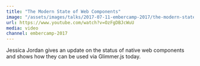 ```yaml
---
title: "The Modern State of Web Components"
image: "/assets/images/talks/2017-07-11-embercamp-2017/the-modern-state-of-web-components.png"
url: https://www.youtube.com/watch?v=OzFgDBJcWuU
media: video
channel: embercamp-2017
---
```


Jessica Jordan gives an update on the status of native web components and shows how they can be used via Glimmer.js today.

